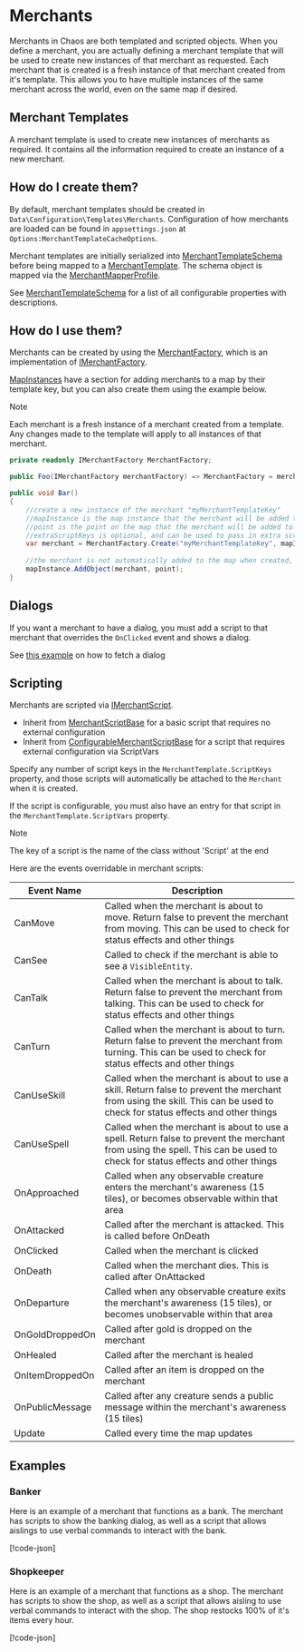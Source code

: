 # Merchants

Merchants in Chaos are both templated and scripted objects. When you define a merchant, you are actually defining a
merchant template that will be used to create new instances of that merchant as requested. Each merchant that is created
is a fresh instance of that merchant created from it's template. This allows you to have multiple instances of the same
merchant across the world, even on the same map if desired.

## Merchant Templates

A merchant template is used to create new instances of merchants as required. It contains all the information required
to create an instance of a new merchant.

## How do I create them?

By default, merchant templates should be created in `Data\Configuration\Templates\Merchants`. Configuration of how
merchants are loaded can be found in `appsettings.json` at `Options:MerchantTemplateCacheOptions`.

Merchant templates are initially serialized
into [MerchantTemplateSchema](<xref:Chaos.Schemas.Templates.MerchantTemplateSchema>) before being mapped to
a [MerchantTemplate](<xref:Chaos.Models.Templates.MerchantTemplate>). The schema object is mapped via
the [MerchantMapperProfile](<xref:Chaos.Services.MapperProfiles.MerchantMapperProfile>).

See [MerchantTemplateSchema](<xref:Chaos.Schemas.Templates.MerchantTemplateSchema>) for a list of all configurable
properties with descriptions.

## How do I use them?

Merchants can be created by using the [MerchantFactory](<xref:Chaos.Services.Factories.MerchantFactory>), which is an
implementation of [IMerchantFactory](<xref:Chaos.Services.Factories.Abstractions.IMerchantFactory>).

[MapInstances](Maps.md) have a section for adding merchants to a map by their template key, but you can also create them
using the example below.

> [!NOTE]
> Each merchant is a fresh instance of a merchant created from a template. Any changes made to the template will apply
> to all instances of that merchant.

```cs
private readonly IMerchantFactory MerchantFactory;

public Foo(IMerchantFactory merchantFactory) => MerchantFactory = merchantFactory;

public void Bar()
{
    //create a new instance of the merchant "myMerchantTemplateKey"
    //mapInstance is the map instance that the merchant will be added to
    //point is the point on the map that the merchant will be added to
    //extraScriptKeys is optional, and can be used to pass in extra script keys that are not part of the templated merchant
    var merchant = MerchantFactory.Create("myMerchantTemplateKey", mapInstance, point, extraScriptKeys);
    
    //the merchant is not automatically added to the map when created, so you must do so yourself
    mapInstance.AddObject(merchant, point);
}
```

## Dialogs

If you want a merchant to have a dialog, you must add a script to that merchant that overrides the `OnClicked` event and
shows a dialog.

See [this example](Dialogs.md#how-do-i-use-them) on how to fetch a dialog

## Scripting

Merchants are scripted via [IMerchantScript](<xref:Chaos.Scripting.MerchantScripts.Abstractions.IMerchantScript>).

- Inherit from [MerchantScriptBase](<xref:Chaos.Scripting.MerchantScripts.Abstractions.MerchantScriptBase>) for a basic
  script that requires no external configuration
- Inherit
  from [ConfigurableMerchantScriptBase](<xref:Chaos.Scripting.MerchantScripts.Abstractions.ConfigurableMerchantScriptBase>)
  for a script that requires external configuration via ScriptVars

Specify any number of script keys in the `MerchantTemplate.ScriptKeys` property, and those scripts will automatically be
attached to the `Merchant` when it is created.

If the script is configurable, you must also have an entry for that script in the `MerchantTemplate.ScriptVars`
property.

> [!NOTE]
> The key of a script is the name of the class without 'Script' at the end

Here are the events overridable in merchant scripts:

| Event Name      | Description                                                                                                                                                                |
|-----------------|----------------------------------------------------------------------------------------------------------------------------------------------------------------------------|
| CanMove         | Called when the merchant is about to move. Return false to prevent the merchant from moving. This can be used to check for status effects and other things                 |
| CanSee          | Called to check if the merchant is able to see a `VisibleEntity`.                                                                                                          |
| CanTalk         | Called when the merchant is about to talk. Return false to prevent the merchant from talking. This can be used to check for status effects and other things                |
| CanTurn         | Called when the merchant is about to turn. Return false to prevent the merchant from turning. This can be used to check for status effects and other things                |
| CanUseSkill     | Called when the merchant is about to use a skill. Return false to prevent the merchant from using the skill. This can be used to check for status effects and other things |
| CanUseSpell     | Called when the merchant is about to use a spell. Return false to prevent the merchant from using the spell. This can be used to check for status effects and other things |
| OnApproached    | Called when any observable creature enters the merchant's awareness (15 tiles), or becomes observable within that area                                                     |
| OnAttacked      | Called after the merchant is attacked. This is called before OnDeath                                                                                                       |
| OnClicked       | Called when the merchant is clicked                                                                                                                                        |
| OnDeath         | Called when the merchant dies. This is called after OnAttacked                                                                                                             |
| OnDeparture     | Called when any observable creature exits the merchant's awareness (15 tiles), or becomes unobservable within that area                                                    |
| OnGoldDroppedOn | Called after gold is dropped on the merchant                                                                                                                               |
| OnHealed        | Called after the merchant is healed                                                                                                                                        |
| OnItemDroppedOn | Called after an item is dropped on the merchant                                                                                                                            |
| OnPublicMessage | Called after any creature sends a public message within the merchant's awareness (15 tiles)                                                                                |
| Update          | Called every time the map updates                                                                                                                                          |

## Examples

### Banker

Here is an example of a merchant that functions as a bank. The merchant has scripts to show the banking dialog, as well
as a script that allows aislings to use verbal commands to interact with the bank.

[!code-json[](../../Data/Configuration/Templates/Merchants/bank_tester.json)]

### Shopkeeper

Here is an example of a merchant that functions as a shop. The merchant has scripts to show the shop, as well as a
script that allows aisling to use verbal commands to interact with the shop. The shop restocks 100% of it's items every
hour.

[!code-json[](../../Data/Configuration/Templates/Merchants/shop_tester.json)]